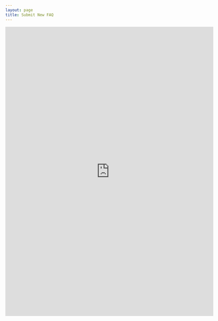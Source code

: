 ```yaml
---
layout: page
title: Submit New FAQ
---
```


<iframe src="https://docs.google.com/forms/d/e/1FAIpQLSdouIvAKQ9bG61dlVO2lu05RjnuADD0rlGOY7YpJS4ll6VXXQ/viewform?embedded=true" align="center" width="650" height="904" frameborder="0" marginheight="0" marginwidth="0">Loading...</iframe>

